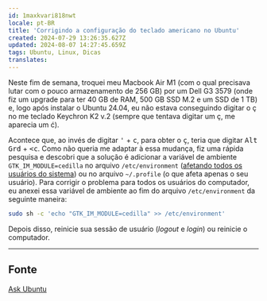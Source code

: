 ```yaml
---
id: 1maxkvari818nwt
locale: pt-BR
title: 'Corrigindo a configuração do teclado americano no Ubuntu'
created: 2024-07-29 13:26:35.627Z
updated: 2024-08-07 14:27:45.659Z
tags: Ubuntu, Linux, Dicas
translates: 
---
```

Neste fim de semana, troquei meu Macbook Air M1 (com o qual precisava lutar com o pouco armazenamento de 256 GB) por um Dell G3 3579 (onde fiz um upgrade para ter 40 GB de RAM, 500 GB SSD M.2 e um SSD de 1 TB) e, logo após instalar o Ubuntu 24.04, eu não estava conseguindo digitar o ç no me teclado Keychron K2 v.2 (sempre que tentava digitar um ç, me aparecia um ć). 

Acontece que, ao invés de digitar <kbd>'</kbd> + <kbd>c</kbd>, para obter o <kbd>ç</kbd>, teria que digitar  <kbd>Alt Grd</kbd> + <kbd><</kbd><kbd>c</kbd>. Como não queria me adaptar à essa mudança, fiz uma rápida pesquisa e descobri que a solução é adicionar a variável de ambiente `GTK_IM_MODULE=cedilla` no arquivo `/etc/environment` ([afetando todos os usuários do sistema](https://help.ubuntu.com/community/EnvironmentVariables)) ou no arquivo `~/.profile` (o que afeta apenas o seu usuário). Para corrigir o problema para todos os usuários do computador, eu anexei essa variável de ambiente ao fim do arquivo `/etc/environment` da seguinte maneira:

```bash
sudo sh -c 'echo "GTK_IM_MODULE=cedilla" >> /etc/environment'
```

Depois disso, reinicie sua sessão de usuário (_logout_ e _login_) ou reinicie o computador.

---

## Fonte

[Ask Ubuntu](https://askubuntu.com/questions/1291492/cedilha-getting-%C4%87-rather-than-%C3%A7-after-upgrade-to-20-10)

